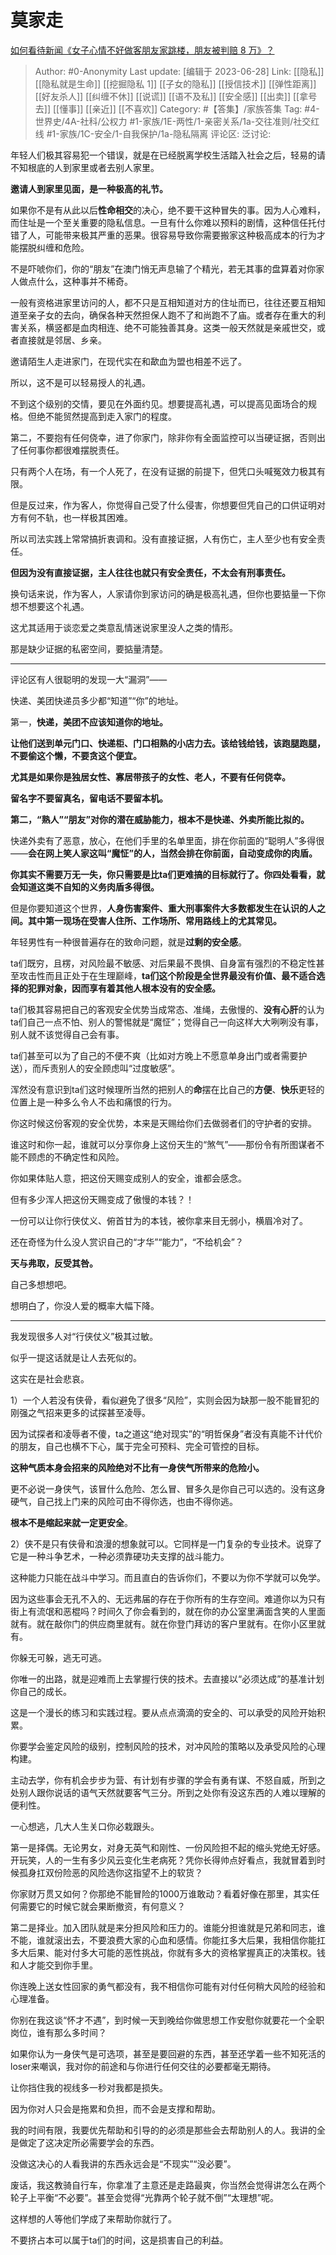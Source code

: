 # 莫家走
[如何看待新闻《女子心情不好做客朋友家跳楼，朋友被判赔 8 万》？](https://www.zhihu.com/question/60655169/answer/2120698604)

> Author: #0-Anonymity
> Last update: [编辑于 2023-06-28]
> Link: [[隐私]] [[隐私就是生命]] [[挖掘隐私 1]] [[子女的隐私]] [[授信技术]] [[弹性距离]] [[好友杀人]] [[纠缠不休]] [[说谎]] [[语不及私]] [[安全感]] [[出卖]] [[拿号去]] [[懂事]] [[亲近]] [[不喜欢]]
> Category: #【答集】/家族答集
> Tag: #4-世界史/4A-社科/公权力 #1-家族/1E-两性/1-亲密关系/1a-交往准则/社交红线 #1-家族/1C-安全/1-自我保护/1a-隐私隔离
> 评论区:
> 泛讨论:

年轻人们极其容易犯一个错误，就是在已经脱离学校生活踏入社会之后，轻易的请不知根底的人到家里或者去别人家里。

**邀请人到家里见面，是一种极高的礼节。**

如果你不是有从此以后**性命相交**的决心，绝不要干这种冒失的事。因为人心难料，而住址是一个至关重要的隐私信息。一旦有什么你难以预料的剧情，这种信任托付错了人，可能带来极其严重的恶果。很容易导致你需要搬家这种极高成本的行为才能摆脱纠缠和危险。

不是吓唬你们，你的“朋友”在澳门悄无声息输了个精光，若无其事的盘算着对你家人做点什么，这种事并不稀奇。

一般有资格进家里访问的人，都不只是互相知道对方的住址而已，往往还要互相知道至亲子女的去向，确保各种天然担保人跑不了和尚跑不了庙。或者存在重大的利害关系，横竖都是血肉相连、绝不可能独善其身。这类一般天然就是亲戚世交，或者直接就是邻居、乡亲。

邀请陌生人走进家门，在现代实在和歃血为盟也相差不远了。

所以，这不是可以轻易授人的礼遇。

不到这个级别的交情，要见在外面约见。想要提高礼遇，可以提高见面场合的规格。但绝不能贸然提高到走入家门的程度。

第二，不要抱有任何侥幸，进了你家门，除非你有全面监控可以当硬证据，否则出了任何事你都很难摆脱责任。

只有两个人在场，有一个人死了，在没有证据的前提下，但凭口头喊冤效力极其有限。

但是反过来，作为客人，你觉得自己受了什么侵害，你想要但凭自己的口供证明对方有何不轨，也一样极其困难。

所以司法实践上常常搞折衷调和。没有直接证据，人有伤亡，主人至少也有安全责任。

**但因为没有直接证据，主人往往也就只有安全责任，不太会有刑事责任。**

换句话来说，作为客人，人家请你到家访问的确是极高礼遇，但你也要掂量一下你想不想要这个礼遇。

这尤其适用于谈恋爱之类意乱情迷说家里没人之类的情形。

那是缺少证据的私密空间，要掂量清楚。

--------------------

评论区有人很聪明的发现一大“漏洞”——

快递、美团快递员多少都“知道”“你”的地址。

第一，**快递，美团不应该知道你的地址。**

**让他们送到单元门口、快递柜、门口相熟的小店力去。该给钱给钱，该跑腿跑腿，不要偷这个懒，不要贪这个便宜。**

**尤其是如果你是独居女性、寡居带孩子的女性、老人，不要有任何侥幸。**

**留名字不要留真名，留电话不要留本机。**

**第二，“熟人”“朋友”对你的潜在威胁能力，根本不是快递、外卖所能比拟的。**

快递外卖有了恶意，放心，在他们手里的名单里面，排在你前面的“聪明人”多得很——**会在网上笑人家这叫“魔怔”的人，当然会排在你前面，自动变成你的肉盾。**

**你其实不需要万无一失，你只需要是比ta们更难搞的目标就行了。你四处看看，就会知道这类不自知的义务肉盾多得很。**

但是你要知道这个世界，**人身伤害案件、重大刑事案件大多数都发生在认识的人之间。其中第一现场在受害人住所、工作场所、常用路线上的尤其常见。**

年轻男性有一种很普遍存在的致命问题，就是**过剩的安全感**。

ta们既穷，且楞，对风险最不敏感、对后果最不畏惧、自身富有强烈的不稳定性甚至攻击性而且正处于在生理巅峰，**ta们这个阶段是全世界最没有价值、最不适合选择的犯罪对象，因而享有着其他人根本没有的安全感。**

ta们极其容易把自己的客观安全优势当成常态、准绳，去傲慢的、**没有心肝**的认为ta们自己一点不怕、别人的警惕就是“魔怔”；觉得自己一向这样大大咧咧没有事，别人就不该觉得自己会有事。

ta们甚至可以为了自己的不便不爽（比如对方晚上不愿意单身出门或者需要护送），而斥责别人的安全顾虑叫“过度敏感”。

浑然没有意识到ta们这时候理所当然的把别人的**命**摆在比自己的**方便**、**快乐**更轻的位置上是一种多么令人不齿和痛恨的行为。

你这时候这份客观的安全优势，本来是天赐给你们去做弱者们的守护者的安排。

谁这时和你一起，谁就可以分享你身上这份天生的“煞气”——那份令有所图谋者不能不顾虑的不确定性和风险。

你如果体贴人意，把这份天赐变成别人的安全，谁都会感念。

但有多少浑人把这份天赐变成了傲慢的本钱？！

一份可以让你行侠仗义、俯首甘为的本钱，被你拿来目无弱小，横眉冷对了。

还在奇怪为什么没人赏识自己的“才华”“能力”，“不给机会”？

**天与弗取，反受其咎。**

自己多想想吧。

想明白了，你没人爱的概率大幅下降。

--------------------

我发现很多人对“行侠仗义”极其过敏。

似乎一提这话就是让人去死似的。

这实在是社会悲哀。

1）一个人若没有侠骨，看似避免了很多“风险”，实则会因为缺那一股不能冒犯的刚强之气招来更多的试探甚至凌辱。

因为试探者和凌辱者不傻，ta之道这“绝对现实”的“明哲保身”者没有真能不计代价的朋友，自己也横不下心，属于完全可预料、完全可管控的目标。

**这种气质本身会招来的风险绝对不比有一身侠气所带来的危险小。**

更不必说一身侠气，该冒什么危险、怎么冒、冒多久是你自己可以选的。没有这身硬气，自己找上门来的风险可由不得你选，也由不得你逃。

**根本不是缩起来就一定更安全**。

2）侠不是只有侠骨和浪漫的想象就可以。它同样是一门复杂的专业技术。说穿了它是一种斗争艺术，一种必须靠硬功夫支撑的战斗能力。

这种能力只能在战斗中学习。而且直白的告诉你们，不要以为你不学就可以免学。

因为这些事会无孔不入的、无远弗届的存在于你所有的生存空间。难道你以为只有街上有流氓和恶棍吗？时间久了你会看到的，就在你的办公室里满面含笑的人里面就有。就在敲你门的供应商里就有。就在你登门拜访的客户里就有。在你小区里就有。

你躲无可躲，逃无可逃。

你唯一的出路，就是迎难而上去掌握行侠的技术。去直接以“必须达成”的基准计划你自己的成长。

这是一个漫长的练习和实践过程。要从点点滴滴的安全的、可以承受的风险开始积累。

你要学会鉴定风险的级别，控制风险的技术，对冲风险的策略以及承受风险的心理构建。

主动去学，你有机会步步为营、有计划有步骤的学会有勇有谋、不怒自威，所到之处别人跟你说话的语气天然就要客气三分。所到之处你有没这东西的人难以理解的便利性。

一心想逃，几大人生关口你必栽跟头。

第一是择偶。无论男女，对身无英气和刚性、一份风险担不起的缩头党绝无好感。开玩笑，人的一生有多少风云变化生老病死？凭你长得帅点好看点，我就冒着到时候孤身扛双份险恶的风险选你这指望不上的软货？

你家财万贯又如何？你那绝不能冒险的1000万谁敢动？看着好像在那里，其实任何需要它的时候它就会果断撤资，有何意义？

第二是择业。加入团队就是来分担风险和压力的。谁能分担谁就是兄弟和同志，谁不能，谁就滚出去，不要浪费大家的心血和感情。你能扛多大后果，我相信你能扛多大后果、能对付多大可能的恶性挑战，你就有多大的资格掌握真正的决策权。钱和人才能交到你手里。

你连晚上送女性回家的勇气都没有，我不相信你可能有对付任何稍大风险的经验和心理准备。

你别在我这谈“怀才不遇”，到时候一天到晚给你做思想工作安慰你就要花一个全职岗位，谁有那么多时间？

如果你认为一身侠气是可选项，甚至是要回避的东西，甚至还学着一些不知死活的loser来嘲讽，我对你的前途和与你进行任何交往的必要都毫无期待。

让你挡住我的视线多一秒对我都是损失。

因为你对人只会是拖累和负担，而不会是支撑和帮助。

我的时间有限，我要优先帮助和引导的的必须是那些会去帮助别人的人。我讲的全是做定了这决定所必需要学会的东西。

没做这决心的人看我讲的东西永远会是“不现实”“没必要”。

废话，我这教骑自行车，你拿准了主意还是走路最爽，你当然会觉得讲怎么在两个轮子上平衡“不必要”。甚至会觉得“光靠两个轮子就不倒”“太理想”呢。

这样想的人等他们学成了来帮助你就行了。

不要挤占本可以属于ta们的时间，这是损害自己的利益。